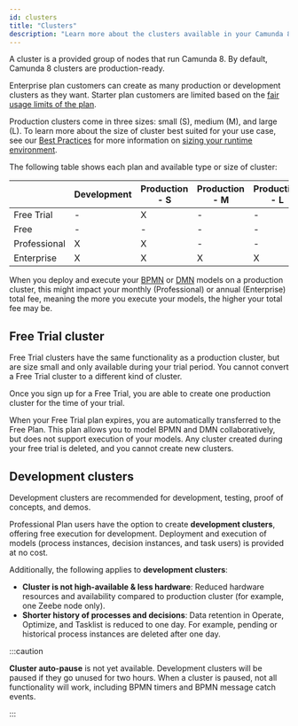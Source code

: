 ```yaml
---
id: clusters
title: "Clusters"
description: "Learn more about the clusters available in your Camunda 8 plan."
---
```


A cluster is a provided group of nodes that run Camunda 8. By default, Camunda 8 clusters are production-ready.

Enterprise plan customers can create as many production or development clusters as they want. Starter plan customers are limited based on the [fair usage limits of the plan](https://camunda.com/legal/fair-usage-limits-for-starter-plan/).

Production clusters come in three sizes: small (S), medium (M), and large (L). To learn more about the size of cluster best suited for your use case, see our [Best Practices](/components/best-practices/best-practices-overview.md) for more information on [sizing your runtime environment](/components/best-practices/architecture/sizing-your-environment.md#sizing-your-runtime-environment).

The following table shows each plan and available type or size of cluster:

|              | Development | Production - S | Production - M | Production - L |
| ------------ | ----------- | -------------- | -------------- | -------------- |
| Free Trial   | \-          | X              | \-             | \-             |
| Free         | \-          | \-             | \-             | \-             |
| Professional | X           | X              | \-             | \-             |
| Enterprise   | X           | X              | X              | X              |

When you deploy and execute your [BPMN](/components/modeler/bpmn/bpmn.md) or [DMN](/components/modeler/dmn/dmn.md) models on a production cluster, this might impact your monthly (Professional) or annual (Enterprise) total fee, meaning the more you execute your models, the higher your total fee may be.

## Free Trial cluster

Free Trial clusters have the same functionality as a production cluster, but are size small and only available during your trial period. You cannot convert a Free Trial cluster to a different kind of cluster.

Once you sign up for a Free Trial, you are able to create one production cluster for the time of your trial.

When your Free Trial plan expires, you are automatically transferred to the Free Plan. This plan allows you to model BPMN and DMN collaboratively, but does not support execution of your models. Any cluster created during your free trial is deleted, and you cannot create new clusters.

## Development clusters

Development clusters are recommended for development, testing, proof of concepts, and demos.

Professional Plan users have the option to create **development clusters**, offering free execution for development. Deployment and execution of models (process instances, decision instances, and task users) is provided at no cost.

Additionally, the following applies to **development clusters**:

- **Cluster is not high-available & less hardware**: Reduced hardware resources and availability compared to production cluster (for example, one Zeebe node only).
- **Shorter history of processes and decisions**: Data retention in Operate, Optimize, and Tasklist is reduced to one day. For example, pending or historical process instances are deleted after one day.

:::caution

**Cluster auto-pause** is not yet available. Development clusters will be paused if they go unused for two hours. When a cluster is paused, not all functionality will work, including BPMN timers and BPMN message catch events.

:::
